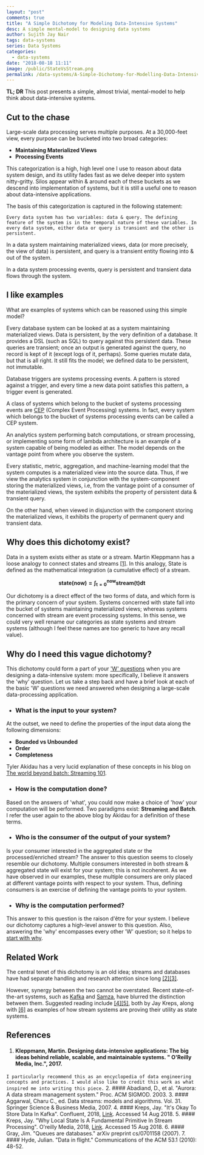 ```yaml
---
layout: "post"
comments: true
title: "A Simple Dichotomy for Modeling Data-Intensive Systems"
desc: A simple mental-model to designing data systems
author: Sujith Jay Nair
tags: data-systems
series: Data Systems
categories:
  - data-systems
date: "2018-08-18 11:11"
image: /public/StateVsStream.png
permalink: /data-systems/A-Simple-Dichotomy-for-Modelling-Data-Intensive-Systems/
---
```

**TL; DR**
This post presents a simple, almost trivial, mental-model to help think about data-intensive systems.

<!--break-->
## Cut to the chase
Large-scale data processing serves multiple purposes. At a 30,000-feet view, every purpose can be bucketed into two broad categories:
- **Maintaining Materialized Views**
- **Processing Events**

This categorization is a high, high level one I use to reason about data system design, and its utility fades fast as we delve deeper into system nitty-gritty. Silos appear within & around each of these buckets as we descend into implementation of systems, but it is still a useful one to reason about data-intensive applications.

The basis of this categorization is captured in the following statement:

`Every data system has two variables: data & query. The defining feature of the system is in the temporal nature of these variables. In every data system, either data or query is transient and the other is persistent.`

In a data system maintaining materialized views, data (or more precisely, the view of data) is persistent, and query is a transient entity flowing into & out of the system.

In a data system processing events, query is persistent and transient data flows through the system.


## I like examples
What are examples of systems which can be reasoned using this simple model?

Every database system can be looked at as a system maintaining materialized views. Data is persistent, by the very definition of a database. It provides a DSL (such as SQL) to query against this persistent data. These queries are transient; once an output is generated against the query, no record is kept of it (except logs of it, perhaps). Some queries mutate data, but that is all right. It still fits the model; we defined data to be persistent, not immutable.

Database triggers are systems processing events. A pattern is stored against a trigger, and every time a new data point satisfies this pattern, a trigger event is generated.

A class of systems which belong to the bucket of systems processing events are [CEP](https://en.wikipedia.org/wiki/Complex_event_processing) (Complex Event Processing) systems. In fact, every system which belongs to the bucket of systems processing events can be called a CEP system.

An analytics system performing batch computations, or stream processing, or implementing some form of lambda architecture is an example of a system capable of being modeled as either. The model depends on the vantage point from where you observe the system.

Every statistic, metric, aggregation, and machine-learning model that the system computes is a materialized view into the source data. Thus, if we view the analytics system in conjunction with the system-component storing the materialized views, i.e, from the vantage point of a consumer of the materialized views, the system exhibits the property of persistent data & transient query.

On the other hand, when viewed in disjunction with the component storing the materialized views, it exhibits the property of permanent query and transient data.

## Why does this dichotomy exist?
Data in a system exists either as state or a stream. Martin Kleppmann has a loose analogy to connect states and streams [[1]](#kleppmann-martin-designing-data-intensive-applications-the-big-ideas-behind-reliable-scalable-and-maintainable-systems--oreilly-media-inc-2017). In this analogy, State is defined as the mathematical integration (a cumulative effect) of a stream.

$$ \mathsf{\mathbf{state(now) = \int_{t = 0}^{now} stream(t)  dt }} $$

Our dichotomy is a direct effect of the two forms of data, and which form is the primary concern of your system. Systems concerned with state fall into the bucket of systems maintaining materialized views; whereas systems concerned with stream are event processing systems. In this sense, we could very well rename our categories as state systems and stream systems (although I feel these names are too generic to have any recall value).


## Why do I need this vague dichotomy?
This dichotomy could form a part of your ['W' questions](https://en.wikipedia.org/wiki/Five_Ws) when you are designing a data-intensive system: more specifically, I believe it answers the 'why' question. Let us take a step back and have a brief look at each of the basic 'W' questions we need answered when designing a large-scale data-processing application.

- ### What is the input to your system?
At the outset, we need to define the properties of the input data along the following dimensions:
  - **Bounded vs Unbounded**
  - **Order**
  - **Completeness**

  Tyler Akidau has a very lucid explanation of these concepts in his blog on [The world beyond batch: Streaming 101](https://www.oreilly.com/ideas/the-world-beyond-batch-streaming-101).

- ### How is the computation done?
Based on the answers of 'what', you could now make a choice of 'how' your computation will be performed. Two paradigms exist: **Streaming and Batch**. I refer the user again to the above blog by Akidau for a definition of these terms.

- ### Who is the consumer of the output of your system?
Is your consumer interested in the aggregated state or the processed/enriched stream? The answer to this question seems to closely resemble our dichotomy. Multiple consumers interested in both stream & aggregated state will exist for your system; this is not incoherent. As we have observed in our examples, these multiple consumers are only placed at different vantage points with respect to your system. Thus, defining consumers is an exercise of defining the vantage points to your system.

- ### Why is the computation performed?
This answer to this question is the raison d'être for your system. I believe our dichotomy captures a high-level answer to this question. Also, answering the 'why' encompasses every other 'W' question; so it helps to [start with why](https://en.wikipedia.org/wiki/Start_With_Why).


## Related Work
The central tenet of this dichotomy is an old idea; streams and databases have had separate handling and research attention since long [[2]](#abadiand-d-et-al-aurora-a-data-stream-management-system-proc-acm-sigmod-2003)[[3]](#aggarwal-charu-c-ed-data-streams-models-and-algorithms-vol-31-springer-science--business-media-2007).

However, synergy between the two cannot be overstated. Recent state-of-the-art systems, such as [Kafka](https://kafka.apache.org/) and [Samza](http://samza.apache.org/), have blurred the distinction between them. Suggested reading include [[4]](#kreps-jay-its-okay-to-store-data-in-kafka-confluent-2018-link-accessed-14-aug-2018)[[5]](#kreps-jay-why-local-state-is-a-fundamental-primitive-in-stream-processing-oreilly-media-2018-link-accessed-15-aug-2018), both by Jay Kreps, along with [[6]](#gray-jim-queues-are-databases-arxiv-preprint-cs0701158-2007) as examples of how stream systems are proving their utility as state systems.

## References
1. #### Kleppmann, Martin. Designing data-intensive applications: The big ideas behind reliable, scalable, and maintainable systems. " O'Reilly Media, Inc.", 2017.
 `I particularly recommend this as an encyclopedia of data engineering concepts and practices. I would also like to credit this work as what inspired me into writing this piece.`
2. #### Abadiand, D., et al. "Aurora: A data stream management system." Proc. ACM SIGMOD. 2003.
3. #### Aggarwal, Charu C., ed. Data streams: models and algorithms. Vol. 31. Springer Science & Business Media, 2007.
4. #### Kreps, Jay. "It's Okay To Store Data In Kafka". Confluent, 2018, [Link](https://www.confluent.io/blog/okay-store-data-apache-kafka/). Accessed 14 Aug 2018.
5. #### Kreps, Jay. "Why Local State Is A Fundamental Primitive In Stream Processing". O'reilly Media, 2018, [Link](https://www.oreilly.com/ideas/why-local-state-is-a-fundamental-primitive-in-stream-processing). Accessed 15 Aug 2018.
6. #### Gray, Jim. "Queues are databases." arXiv preprint cs/0701158 (2007).
7. #### Hyde, Julian. "Data in flight." Communications of the ACM 53.1 (2010): 48-52.
